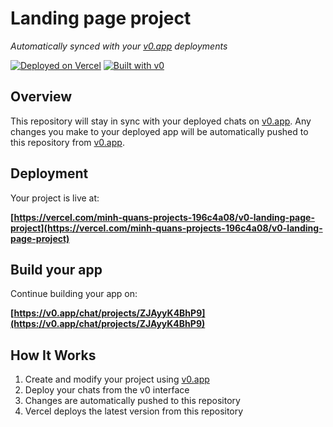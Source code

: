 # Landing page project

*Automatically synced with your [v0.app](https://v0.app) deployments*

[![Deployed on Vercel](https://img.shields.io/badge/Deployed%20on-Vercel-black?style=for-the-badge&logo=vercel)](https://vercel.com/minh-quans-projects-196c4a08/v0-landing-page-project)
[![Built with v0](https://img.shields.io/badge/Built%20with-v0.app-black?style=for-the-badge)](https://v0.app/chat/projects/ZJAyyK4BhP9)

## Overview

This repository will stay in sync with your deployed chats on [v0.app](https://v0.app).
Any changes you make to your deployed app will be automatically pushed to this repository from [v0.app](https://v0.app).

## Deployment

Your project is live at:

**[https://vercel.com/minh-quans-projects-196c4a08/v0-landing-page-project](https://vercel.com/minh-quans-projects-196c4a08/v0-landing-page-project)**

## Build your app

Continue building your app on:

**[https://v0.app/chat/projects/ZJAyyK4BhP9](https://v0.app/chat/projects/ZJAyyK4BhP9)**

## How It Works

1. Create and modify your project using [v0.app](https://v0.app)
2. Deploy your chats from the v0 interface
3. Changes are automatically pushed to this repository
4. Vercel deploys the latest version from this repository